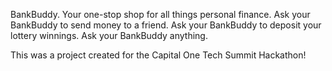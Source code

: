 B a n k B u d d y. Your one-stop shop for all things personal finance. Ask your BankBuddy to send money to a friend. Ask your BankBuddy to deposit your lottery winnings. Ask your BankBuddy anything.


 
This was a project created for the Capital One Tech Summit Hackathon!
